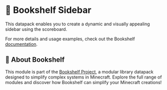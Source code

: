 # 📰 Bookshelf Sidebar

This datapack enables you to create a dynamic and visually appealing sidebar using the scoreboard.

For more details and usage examples, check out the Bookshelf [documentation](https://docs.mcbookshelf.dev/en/latest/modules/sidebar.html).


## 📖 About Bookshelf

This module is part of the [Bookshelf Project](https://docs.mcbookshelf.dev/en/latest/index.html), a modular library datapack designed to simplify complex systems in Minecraft. Explore the full range of modules and discover how Bookshelf can simplify your Minecraft creations!
